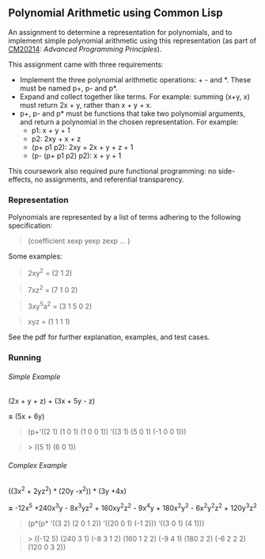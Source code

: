 ## Polynomial Arithmetic using Common Lisp

An assignment to determine a representation for polynomials, and to implement simple polynomial arithmetic using this representation (as part of [CM20214](http://www.bath.ac.uk/catalogues/2014-2015/cm/CM20214.html): *Advanced Programming Principles*).

This assignment came with three requirements:
* Implement the three polynomial arithmetic operations: + - and \*. These must be named p+, p- and p*.
* Expand and collect together like terms. For example: summing (x+y, x) must return 2x + y, rather than x + y + x.
* p+, p- and p* must be functions that take two polynomial arguments, and return a polynomial in the chosen representation. For example: 
  * p1: x + y + 1
  * p2: 2xy + x + z
  * (p+ p1 p2): 2xy + 2x + y + z + 1
  * (p- (p+ p1 p2) p2): x + y + 1
  
This coursework also required pure functional programming: no side-effects, no assignments, and referential transparency.


### Representation 

Polynomials are represented by a list of terms adhering to the following specification:
> (coefficient xexp yexp zexp ... )

Some examples:
> 2xy<sup>2</sup> = (2 1 2)

> 7xz<sup>2</sup> = (7 1 0 2)

> 3xy<sup>5</sup>a<sup>2</sup> = (3 1 5 0 2)

> xyz = (1 1 1 1)

See the pdf for further explanation, examples, and test cases.

### Running 

###### Simple Example
(2x + y + z) + (3x + 5y - z) 

**=** (5x + 6y)

> (p+’((2 1) (1 0 1) (1 0 0 1)) ‘((3 1) (5 0 1) (-1 0 0 1)))

> \> ((5 1) (6 0 1))

###### Complex Example
((3x<sup>2</sup> + 2yz<sup>2</sup>) * (20y -x<sup>2</sup>)) * (3y +4x)

**=** -12x<sup>5</sup> +240x<sup>3</sup>y - 8x<sup>3</sup>yz<sup>2</sup> + 160xy<sup>2</sup>z<sup>2</sup> - 9x<sup>4</sup>y + 180x<sup>2</sup>y<sup>2</sup> - 6x<sup>2</sup>y<sup>2</sup>z<sup>2</sup> + 120y<sup>3</sup>z<sup>2</sup>

> (p*(p* ‘((3 2) (2 0 1 2)) ‘((20 0 1) (-1 2))) ‘((3 0 1) (4 1)))

> \> ((-12 5) (240 3 1) (-8 3 1 2) (160 1 2 2) (-9 4 1) (180 2 2) (-6 2 2 2) (120 0 3 2))


